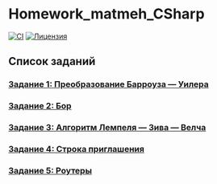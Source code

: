 # Homework_matmeh_CSharp

[![CI](https://github.com/KirillBorisovich/Homework_matmeh_CSharp/blob/main/.github/workflows/ci.yml/badge.svg)](https://github.com/KirillBorisovich/Homework_matmeh_CSharp/blob/main/.github/workflows/ci.yml)
[![Лицензия](https://img.shields.io/badge/license-MIT-blue.svg)](LICENSE)

## Список заданий

### [Задание 1: Преобразование Барроуза — Уилера](https://github.com/Andrw-404/2nd-term/tree/BWT/BWT/BWT)

### [Задание 2: Бор](https://github.com/Andrw-404/2nd-term/tree/trie/Trie)

### [Задание 3: Алгоритм Лемпеля — Зива — Велча](https://github.com/Andrw-404/2nd-term/tree/LZW/LZWAlgorithm)

### [Задание 4: Строка приглашения](https://github.com/Andrw-404/2nd-term/tree/invitationString/invitationString)

### [Задание 5: Роутеры](https://github.com/Andrw-404/2nd-term/tree/routers/Routers)
